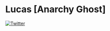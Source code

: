 # Lucas [Anarchy Ghost]

[![Twitter](https://img.shields.io/twitter/url?style=social)](twitter.com/blxcklxcas)

